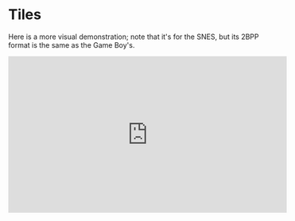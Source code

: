 # Tiles

Here is a more visual demonstration; note that it's for the SNES, but its 2BPP format is the same as the Game Boy's.

<iframe width="560" height="315" src="https://www.youtube-nocookie.com/embed/57ibhDU2SAI?start=149" title="YouTube video player" frameborder="0" allow="accelerometer; autoplay; clipboard-write; encrypted-media; gyroscope; picture-in-picture" allowfullscreen></iframe>
